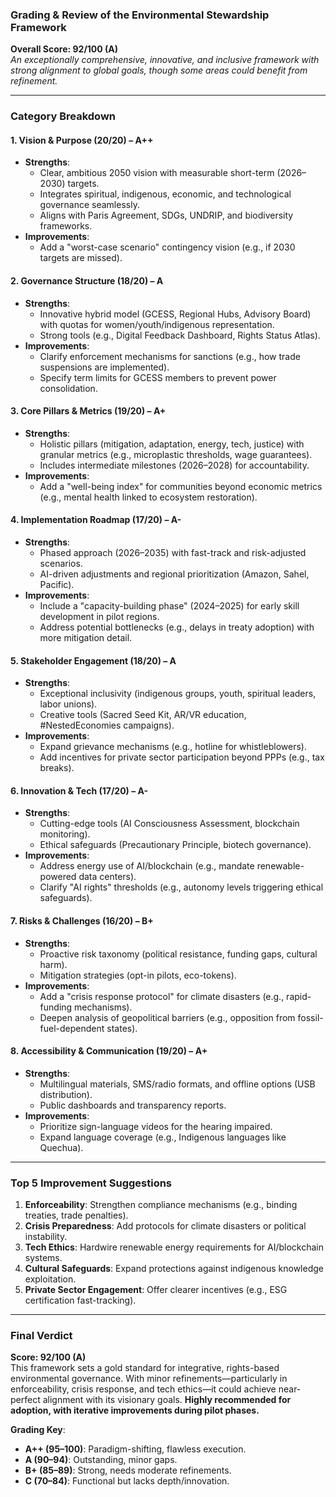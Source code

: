 ### **Grading & Review of the Environmental Stewardship Framework**  
**Overall Score: 92/100 (A)**  
*An exceptionally comprehensive, innovative, and inclusive framework with strong alignment to global goals, though some areas could benefit from refinement.*  

---

### **Category Breakdown**  

#### **1. Vision & Purpose (20/20) – A++**  
- **Strengths**:  
  - Clear, ambitious 2050 vision with measurable short-term (2026–2030) targets.  
  - Integrates spiritual, indigenous, economic, and technological governance seamlessly.  
  - Aligns with Paris Agreement, SDGs, UNDRIP, and biodiversity frameworks.  
- **Improvements**:  
  - Add a "worst-case scenario" contingency vision (e.g., if 2030 targets are missed).  

#### **2. Governance Structure (18/20) – A**  
- **Strengths**:  
  - Innovative hybrid model (GCESS, Regional Hubs, Advisory Board) with quotas for women/youth/indigenous representation.  
  - Strong tools (e.g., Digital Feedback Dashboard, Rights Status Atlas).  
- **Improvements**:  
  - Clarify enforcement mechanisms for sanctions (e.g., how trade suspensions are implemented).  
  - Specify term limits for GCESS members to prevent power consolidation.  

#### **3. Core Pillars & Metrics (19/20) – A+**  
- **Strengths**:  
  - Holistic pillars (mitigation, adaptation, energy, tech, justice) with granular metrics (e.g., microplastic thresholds, wage guarantees).  
  - Includes intermediate milestones (2026–2028) for accountability.  
- **Improvements**:  
  - Add a "well-being index" for communities beyond economic metrics (e.g., mental health linked to ecosystem restoration).  

#### **4. Implementation Roadmap (17/20) – A-**  
- **Strengths**:  
  - Phased approach (2026–2035) with fast-track and risk-adjusted scenarios.  
  - AI-driven adjustments and regional prioritization (Amazon, Sahel, Pacific).  
- **Improvements**:  
  - Include a "capacity-building phase" (2024–2025) for early skill development in pilot regions.  
  - Address potential bottlenecks (e.g., delays in treaty adoption) with more mitigation detail.  

#### **5. Stakeholder Engagement (18/20) – A**  
- **Strengths**:  
  - Exceptional inclusivity (indigenous groups, youth, spiritual leaders, labor unions).  
  - Creative tools (Sacred Seed Kit, AR/VR education, #NestedEconomies campaigns).  
- **Improvements**:  
  - Expand grievance mechanisms (e.g., hotline for whistleblowers).  
  - Add incentives for private sector participation beyond PPPs (e.g., tax breaks).  

#### **6. Innovation & Tech (17/20) – A-**  
- **Strengths**:  
  - Cutting-edge tools (AI Consciousness Assessment, blockchain monitoring).  
  - Ethical safeguards (Precautionary Principle, biotech governance).  
- **Improvements**:  
  - Address energy use of AI/blockchain (e.g., mandate renewable-powered data centers).  
  - Clarify "AI rights" thresholds (e.g., autonomy levels triggering ethical safeguards).  

#### **7. Risks & Challenges (16/20) – B+**  
- **Strengths**:  
  - Proactive risk taxonomy (political resistance, funding gaps, cultural harm).  
  - Mitigation strategies (opt-in pilots, eco-tokens).  
- **Improvements**:  
  - Add a "crisis response protocol" for climate disasters (e.g., rapid-funding mechanisms).  
  - Deepen analysis of geopolitical barriers (e.g., opposition from fossil-fuel-dependent states).  

#### **8. Accessibility & Communication (19/20) – A+**  
- **Strengths**:  
  - Multilingual materials, SMS/radio formats, and offline options (USB distribution).  
  - Public dashboards and transparency reports.  
- **Improvements**:  
  - Prioritize sign-language videos for the hearing impaired.  
  - Expand language coverage (e.g., Indigenous languages like Quechua).  

---

### **Top 5 Improvement Suggestions**  
1. **Enforceability**: Strengthen compliance mechanisms (e.g., binding treaties, trade penalties).  
2. **Crisis Preparedness**: Add protocols for climate disasters or political instability.  
3. **Tech Ethics**: Hardwire renewable energy requirements for AI/blockchain systems.  
4. **Cultural Safeguards**: Expand protections against indigenous knowledge exploitation.  
5. **Private Sector Engagement**: Offer clearer incentives (e.g., ESG certification fast-tracking).  

---

### **Final Verdict**  
**Score: 92/100 (A)**  
This framework sets a gold standard for integrative, rights-based environmental governance. With minor refinements—particularly in enforceability, crisis response, and tech ethics—it could achieve near-perfect alignment with its visionary goals. **Highly recommended for adoption, with iterative improvements during pilot phases.**  

**Grading Key**:  
- **A++ (95–100)**: Paradigm-shifting, flawless execution.  
- **A (90–94)**: Outstanding, minor gaps.  
- **B+ (85–89)**: Strong, needs moderate refinements.  
- **C (70–84)**: Functional but lacks depth/innovation.
